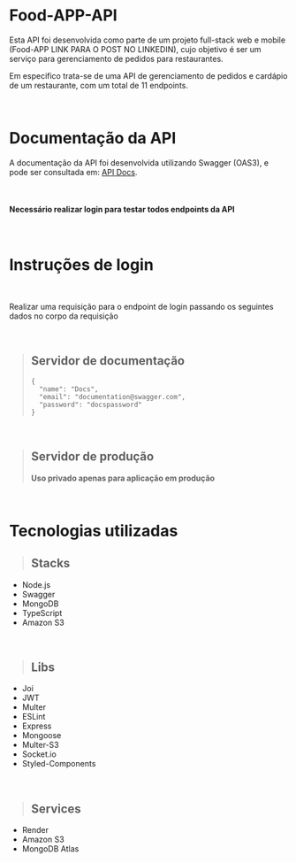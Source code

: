 # Food-APP-API

Esta API foi desenvolvida como parte de um projeto full-stack web e mobile (Food-APP LINK PARA O POST NO LINKEDIN), cujo objetivo é ser um serviço para gerenciamento de pedidos para restaurantes.

Em especifico trata-se de uma API de gerenciamento de pedidos e cardápio de um restaurante, com um total de 11 endpoints.

<br>

# Documentação da API

A documentação da API foi desenvolvida utilizando Swagger (OAS3), e pode ser consultada em: <a href="https://food-app-api-production.onrender.com">API Docs</a>.

<br>


#### **Necessário realizar login para testar todos endpoints da API**

<br>

# Instruções de login

<br>

Realizar uma requisição para o endpoint de login passando os seguintes dados no corpo da requisição

<br>

> ## Servidor de documentação
> ```
> {
>   "name": "Docs",
>   "email": "documentation@swagger.com",
>   "password": "docspassword"
> }
> ```

<br>

> ## Servidor de produção
> **Uso privado apenas para aplicação em produção**

<br>

# Tecnologias utilizadas

> ##  Stacks
* Node.js
* Swagger
* MongoDB
* TypeScript
* Amazon S3

<br>

> ## Libs
* Joi
* JWT
* Multer
* ESLint
* Express
* Mongoose
* Multer-S3
* Socket.io
* Styled-Components

<br>

> ## Services
* Render
* Amazon S3
* MongoDB Atlas
